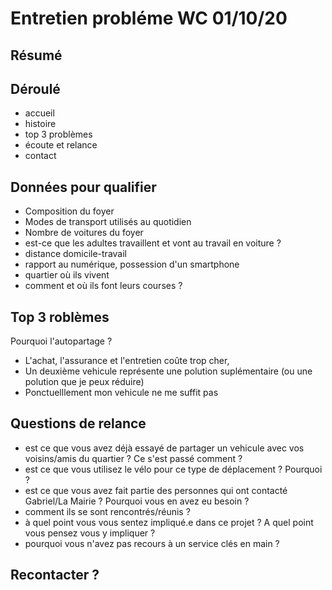 # Entretien probléme WC 01/10/20

## Résumé

## Déroulé
- accueil
- histoire
- top 3 problèmes
- écoute et relance
- contact

## Données pour qualifier

- Composition du foyer
- Modes de transport utilisés au quotidien
- Nombre de voitures du foyer
- est-ce que les adultes travaillent et vont au travail en voiture ?
- distance domicile-travail
- rapport au numérique, possession d'un smartphone
- quartier où ils vivent
- comment et où ils font leurs courses ?

## Top 3 roblèmes

Pourquoi l'autopartage ? 

- L'achat, l'assurance et l'entretien coûte trop cher,
- Un deuxième vehicule représente une polution suplémentaire (ou une polution que je peux réduire) 
- Ponctuelllement mon vehicule ne me suffit pas

## Questions de relance

- est ce que vous avez déjà essayé de partager un vehicule avec vos voisins/amis du quartier ? Ce s'est passé comment ?
- est ce que vous utilisez le vélo pour ce type de déplacement ? Pourquoi ? 
- est ce que vous avez fait partie des personnes qui ont contacté Gabriel/La Mairie ? Pourquoi vous en avez eu besoin ?
- comment ils se sont rencontrés/réunis ?
- à quel point vous vous sentez impliqué.e dans ce projet ? A quel point vous pensez vous y impliquer ? 
- pourquoi vous n'avez pas recours à un service clés en main ? 

## Recontacter ? 
